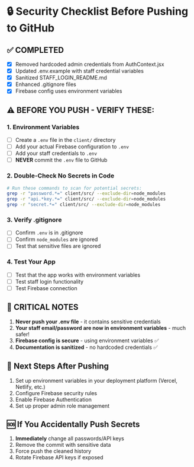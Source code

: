 # 🔒 Security Checklist Before Pushing to GitHub

## ✅ COMPLETED
- [x] Removed hardcoded admin credentials from AuthContext.jsx
- [x] Updated .env.example with staff credential variables
- [x] Sanitized STAFF_LOGIN_README.md
- [x] Enhanced .gitignore files
- [x] Firebase config uses environment variables

## ⚠️ BEFORE YOU PUSH - VERIFY THESE:

### 1. Environment Variables
- [ ] Create a `.env` file in the `client/` directory
- [ ] Add your actual Firebase configuration to `.env`
- [ ] Add your staff credentials to `.env`
- [ ] **NEVER** commit the `.env` file to GitHub

### 2. Double-Check No Secrets in Code
```bash
# Run these commands to scan for potential secrets:
grep -r "password.*=" client/src/ --exclude-dir=node_modules
grep -r "api.*key.*=" client/src/ --exclude-dir=node_modules
grep -r "secret.*=" client/src/ --exclude-dir=node_modules
```

### 3. Verify .gitignore
- [ ] Confirm `.env` is in .gitignore
- [ ] Confirm `node_modules` are ignored
- [ ] Test that sensitive files are ignored

### 4. Test Your App
- [ ] Test that the app works with environment variables
- [ ] Test staff login functionality
- [ ] Test Firebase connection

## 🚨 CRITICAL NOTES

1. **Never push your .env file** - it contains sensitive credentials
2. **Your staff email/password are now in environment variables** - much safer!
3. **Firebase config is secure** - using environment variables ✅
4. **Documentation is sanitized** - no hardcoded credentials ✅

## 📝 Next Steps After Pushing
1. Set up environment variables in your deployment platform (Vercel, Netlify, etc.)
2. Configure Firebase security rules
3. Enable Firebase Authentication
4. Set up proper admin role management

## 🆘 If You Accidentally Push Secrets
1. **Immediately** change all passwords/API keys
2. Remove the commit with sensitive data
3. Force push the cleaned history
4. Rotate Firebase API keys if exposed
